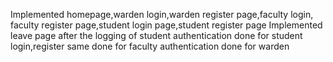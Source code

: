 Implemented homepage,warden login,warden register page,faculty login, faculty register page,student login page,student register page
Implemented leave page after the logging of student
authentication done for student login,register same done for faculty
authentication done for warden
